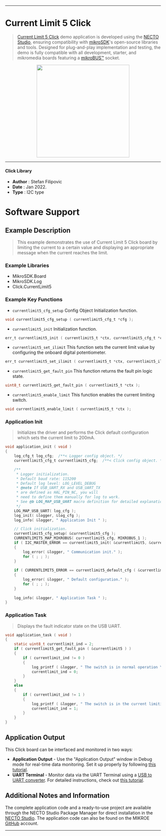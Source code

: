 
---
# Current Limit 5 Click

> [Current Limit 5 Click](https://www.mikroe.com/?pid_product=MIKROE-4999) demo application is developed using
the [NECTO Studio](https://www.mikroe.com/necto), ensuring compatibility with [mikroSDK](https://www.mikroe.com/mikrosdk)'s
open-source libraries and tools. Designed for plug-and-play implementation and testing, the demo is fully compatible with
all development, starter, and mikromedia boards featuring a [mikroBUS&trade;](https://www.mikroe.com/mikrobus) socket.

<p align="center">
  <img src="https://www.mikroe.com/?pid_product=MIKROE-4999&image=1" height=300px>
</p>

---

#### Click Library

- **Author**        : Stefan Filipovic
- **Date**          : Jan 2022.
- **Type**          : I2C type

# Software Support

## Example Description

> This example demonstrates the use of Current Limit 5 Click board by limiting
the current to a certain value and displaying an appropriate message when the current reaches the limit.

### Example Libraries

- MikroSDK.Board
- MikroSDK.Log
- Click.CurrentLimit5

### Example Key Functions

- `currentlimit5_cfg_setup` Config Object Initialization function.
```c
void currentlimit5_cfg_setup ( currentlimit5_cfg_t *cfg );
```

- `currentlimit5_init` Initialization function.
```c
err_t currentlimit5_init ( currentlimit5_t *ctx, currentlimit5_cfg_t *cfg );
```

- `currentlimit5_set_ilimit` This function sets the current limit value by configuring the onboard digital potentiometer.
```c
err_t currentlimit5_set_ilimit ( currentlimit5_t *ctx, currentlimit5_ilimit_t ilimit );
```

- `currentlimit5_get_fault_pin` This function returns the fault pin logic state.
```c
uint8_t currentlimit5_get_fault_pin ( currentlimit5_t *ctx );
```

- `currentlimit5_enable_limit` This function enables the current limiting switch.
```c
void currentlimit5_enable_limit ( currentlimit5_t *ctx );
```

### Application Init

> Initializes the driver and performs the Click default configuration which sets the current limit to 200mA.

```c
void application_init ( void )
{
    log_cfg_t log_cfg;  /**< Logger config object. */
    currentlimit5_cfg_t currentlimit5_cfg;  /**< Click config object. */

    /** 
     * Logger initialization.
     * Default baud rate: 115200
     * Default log level: LOG_LEVEL_DEBUG
     * @note If USB_UART_RX and USB_UART_TX 
     * are defined as HAL_PIN_NC, you will 
     * need to define them manually for log to work. 
     * See @b LOG_MAP_USB_UART macro definition for detailed explanation.
     */
    LOG_MAP_USB_UART( log_cfg );
    log_init( &logger, &log_cfg );
    log_info( &logger, " Application Init " );

    // Click initialization.
    currentlimit5_cfg_setup( &currentlimit5_cfg );
    CURRENTLIMIT5_MAP_MIKROBUS( currentlimit5_cfg, MIKROBUS_1 );
    if ( I2C_MASTER_ERROR == currentlimit5_init( &currentlimit5, &currentlimit5_cfg ) ) 
    {
        log_error( &logger, " Communication init." );
        for ( ; ; );
    }
    
    if ( CURRENTLIMIT5_ERROR == currentlimit5_default_cfg ( &currentlimit5 ) )
    {
        log_error( &logger, " Default configuration." );
        for ( ; ; );
    }
    
    log_info( &logger, " Application Task " );
}
```

### Application Task

> Displays the fault indicator state on the USB UART.

```c
void application_task ( void )
{
    static uint8_t currentlimit_ind = 2;
    if ( currentlimit5_get_fault_pin ( &currentlimit5 ) )
    {
        if ( currentlimit_ind != 0 )
        {
            log_printf ( &logger, " The switch is in normal operation \r\n\n" );
            currentlimit_ind = 0;
        }
    }
    else
    {
        if ( currentlimit_ind != 1 )
        {
            log_printf ( &logger, " The switch is in the current limiting or thermal shutdown operation \r\n\n" );
            currentlimit_ind = 1;
        }
    }
}
```

## Application Output

This Click board can be interfaced and monitored in two ways:
- **Application Output** - Use the "Application Output" window in Debug mode for real-time data monitoring.
Set it up properly by following [this tutorial](https://www.youtube.com/watch?v=ta5yyk1Woy4).
- **UART Terminal** - Monitor data via the UART Terminal using
a [USB to UART converter](https://www.mikroe.com/click/interface/usb?interface*=uart,uart). For detailed instructions,
check out [this tutorial](https://help.mikroe.com/necto/v2/Getting%20Started/Tools/UARTTerminalTool).

## Additional Notes and Information

The complete application code and a ready-to-use project are available through the NECTO Studio Package Manager for 
direct installation in the [NECTO Studio](https://www.mikroe.com/necto). The application code can also be found on
the MIKROE [GitHub](https://github.com/MikroElektronika/mikrosdk_click_v2) account.

---
